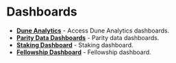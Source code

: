 # Dashboards

<div class="grid cards" markdown>

- **[Dune Analytics](dune-analytics/index.md)** - Access Dune Analytics dashboards.
- **[Parity Data Dashboards](parity-data-dashboards.md)** - Parity data dashboards.
- **[Staking Dashboard](staking-dashboard.md)** - Staking dashboard.
- **[Fellowship Dashboard](https://polkadot-fellows.xyz)** - Fellowship dashboard.

</div>
